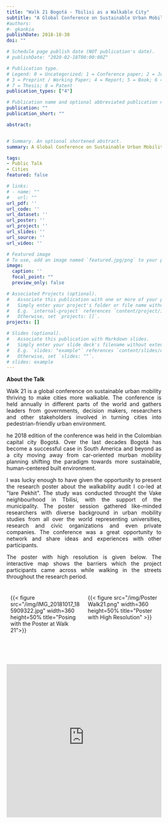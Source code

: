 ```yaml
---
title: "Walk 21 Bogotá - Tbilisi as a Walkable City"
subtitle: "A Global Conference on Sustainable Urban Mobility"
#authors:
#- gkankia
publishDate: 2018-10-30
doi: ""

# Schedule page publish date (NOT publication's date).
# publishDate: "2020-02-18T00:00:00Z"

# Publication type.
# Legend: 0 = Uncategorized; 1 = Conference paper; 2 = Journal article;
# 3 = Preprint / Working Paper; 4 = Report; 5 = Book; 6 = Book section;
# 7 = Thesis; 8 = Patent
publication_types: ["4"]

# Publication name and optional abbreviated publication name.
publication: ""
publication_short: ""

abstract:


# Summary. An optional shortened abstract.
summary: A Global Conference on Sustainable Urban Mobility

tags:
- Public Talk
- Cities
featured: false

# links:
# - name: ""
#   url: ""
url_pdf: ''
url_code: ''
url_dataset: ''
url_poster: ''
url_project: ''
url_slides: ''
url_source: ''
url_video: ''

# Featured image
# To use, add an image named `featured.jpg/png` to your page's folder. 
image:
  caption: ''
  focal_point: ""
  preview_only: false

# Associated Projects (optional).
#   Associate this publication with one or more of your projects.
#   Simply enter your project's folder or file name without extension.
#   E.g. `internal-project` references `content/project/internal-project/index.md`.
#   Otherwise, set `projects: []`.
projects: []

# Slides (optional).
#   Associate this publication with Markdown slides.
#   Simply enter your slide deck's filename without extension.
#   E.g. `slides: "example"` references `content/slides/example/index.md`.
#   Otherwise, set `slides: ""`.
# slides: example
---
```

**About the Talk**
<p align="justify">
    Walk 21 is a global conference on sustainable urban mobility thriving to make cities more walkable. The conference is held annually in different parts of the world and gathers leaders from governments, decision makers, researchers and other stakeholders involved in turning cities into pedestrian-friendly urban environment.</p> 

<p align="justify">
    he 2018 edition of the conference was held in the Colombian capital city Bogotá. Over the last decades Bogotá has become a successful case in South America and beyond as a city moving away from car-oriented murban mobility planning shifting the paradigm towards more sustainable, human-centered built environment.</p>

<p align="justify">
    I was lucky enough to have given the opportunity to present the research poster about the walkability audit I co-led at "Iare Pekhit". The study was conducted throught the Vake neighbourhood in Tbilisi, with the support of the municipality. The poster session gathered like-minded researchers with diverse background in urban mobility studies from all over the world representing universities, research and civic organizations and even private companies. The conference was a great opportunity to network and share ideas and experiences with other participants.</p>

<p align="justify">
    The poster with high resolution is given below. The interactive map shows the barriers which the project participants came across while walking in the streets throughout the research period.</p>

<style>
* {
  box-sizing: border-box;
}

/* Create two equal columns that floats next to each other */
.column {
  float: left;
  width: 50%;
  padding: 10px;
}

/* Clear floats after the columns */
.row:after {
  content: "";
  display: table;
  clear: both;
}

/* Responsive layout - makes the two columns stack on top of each other instead of next to each other */
@media screen and (max-width: 600px) {
  .column {
    width: 100%;
  }
}
</style>
<div class="row">
  <div class="column" style="">
    <p>{{< figure src="/img/IMG_20181017_185909322.jpg" width=360 height=50% title="Posing with the Poster at Walk 21">}}</p>
  </div>
  <div class="column" style="">
    <p>{{< figure src="/img/Poster Walk21.png" width=360 height=50% title="Poster with High Resolution" >}}</p>
  </div>
</div>
<p style="padding: 0 7em 2em 0;"></p>
<iframe src="https://gkankia.carto.com/viz/2f4fcda6-ba4c-11e6-8411-0e98b61680bf/embed_map" style="border:0px #ffffff none;" name="myiFrame" scrolling="no" frameborder="1" marginheight="0px" marginwidth="0px" height="400px" width=100% allowfullscreen></iframe>